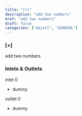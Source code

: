 ```yaml
---
title: "[+]"
description: "add two numbers"
bref: "add two numbers"
draft: false
categories: ["object", "GENERAL"]
---
```


### [+]

add two numbers

### Inlets & Outlets

inlet 0

 - dummy

outlet 0

 - dummy
 
